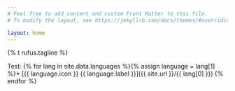 ```yaml
---
# Feel free to add content and custom Front Matter to this file.
# To modify the layout, see https://jekyllrb.com/docs/themes/#overriding-theme-defaults

layout: home
---
```


{% t rufus.tagline %}

Test:
{% for lang in site.data.languages %}{% assign language = lang[1] %}* [{{ language.icon }} {{ language.label }}]({{ site.url }}/{{ lang[0] }})
{% endfor %}

